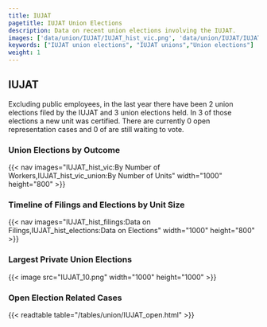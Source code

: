 ```yaml
---
title: IUJAT
pagetitle: IUJAT Union Elections
description: Data on recent union elections involving the IUJAT.
images: ['data/union/IUJAT/IUJAT_hist_vic.png', 'data/union/IUJAT/IUJAT_hist_size.png', 'data/union/IUJAT/IUJAT_10.png']
keywords: ["IUJAT union elections", "IUJAT unions","Union elections"]
weight: 1
---
```

##  IUJAT

Excluding public employees, in the last year there have been 2 union elections filed by the IUJAT and 3 union elections held. In 3 of those elections a new unit was certified. There are currently 0 open representation cases and 0 of are still waiting to vote.

### Union Elections by Outcome
{{< nav images="IUJAT_hist_vic:By Number of Workers,IUJAT_hist_vic_union:By Number of Units" width="1000" height="800" >}}

### Timeline of Filings and Elections by Unit Size
{{< nav images="IUJAT_hist_filings:Data on Filings,IUJAT_hist_elections:Data on Elections" width="1000" height="800" >}}

### Largest Private Union Elections
{{< image src="IUJAT_10.png" width="1000" height="1000"  >}}

### Open Election Related Cases
{{< readtable table="/tables/union/IUJAT_open.html" >}}

